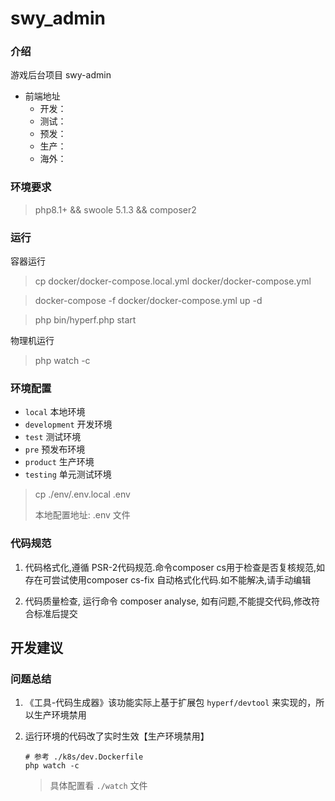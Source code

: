 # swy_admin

### 介绍

游戏后台项目 swy-admin

- 前端地址
    - 开发：
    - 测试：
    - 预发：
    - 生产：
    - 海外：

### 环境要求

> php8.1+ && swoole 5.1.3 && composer2

### 运行

容器运行
> cp docker/docker-compose.local.yml docker/docker-compose.yml

> docker-compose -f docker/docker-compose.yml up -d

> php bin/hyperf.php start

物理机运行

> php watch -c

### 环境配置

- `local` 本地环境
- `development` 开发环境
- `test` 测试环境
- `pre` 预发布环境
- `product` 生产环境
- `testing` 单元测试环境

> cp ./env/.env.local .env
>
> 本地配置地址: .env 文件

### 代码规范
1. 代码格式化,遵循 PSR-2代码规范.命令composer cs用于检查是否复核规范,如存在可尝试使用composer cs-fix 自动格式化代码.如不能解决,请手动编辑

2. 代码质量检查, 运行命令 composer analyse, 如有问题,不能提交代码,修改符合标准后提交

## 开发建议

### 问题总结
1. 《工具-代码生成器》该功能实际上基于扩展包 `hyperf/devtool` 来实现的，所以生产环境禁用
2. 运行环境的代码改了实时生效【生产环境禁用】

    ```shell
    # 参考 ./k8s/dev.Dockerfile
    php watch -c 
    ```
    > 具体配置看 `./watch` 文件

